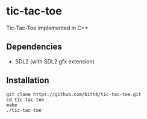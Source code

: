 # tic-tac-toe
Tic-Tac-Toe implemented in C++

## Dependencies
 - SDL2 (with SDL2 gfx extension)

## Installation
```console
git clone https://github.com/bitt4/tic-tac-toe.git
cd tic-tac-toe
make
./tic-tac-toe
```